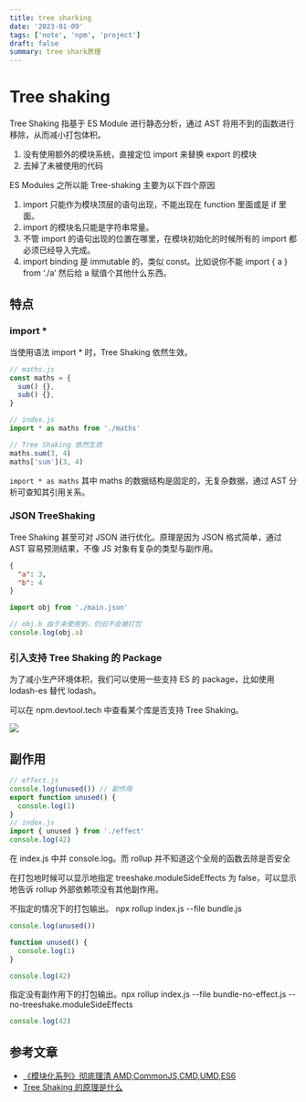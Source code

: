 ```yaml
---
title: tree sharking
date: '2023-01-09'
tags: ['note', 'npm', 'project']
draft: false
summary: tree shark原理
---
```


# Tree shaking

Tree Shaking 指基于 ES Module 进行静态分析，通过 AST 将用不到的函数进行移除，从而减小打包体积。

1. 没有使用额外的模块系统，直接定位 import 来替换 export 的模块
2. 去掉了未被使用的代码

ES Modules 之所以能 Tree-shaking 主要为以下四个原因

1. import 只能作为模块顶层的语句出现，不能出现在 function 里面或是 if 里面。
2. import 的模块名只能是字符串常量。
3. 不管 import 的语句出现的位置在哪里，在模块初始化的时候所有的 import 都必须已经导入完成。
4. import binding 是 immutable 的，类似 const。比如说你不能 import { a } from ‘./a’ 然后给 a 赋值个其他什么东西。

## 特点

### import \*

当使用语法 import \* 时，Tree Shaking 依然生效。

```js
// maths.js
const maths = {
  sum() {},
  sub() {},
}

// index.js
import * as maths from './maths'

// Tree Shaking 依然生效
maths.sum(3, 4)
maths['sum'](3, 4)
```

`import * as maths` 其中 maths 的数据结构是固定的，无复杂数据，通过 AST 分析可查知其引用关系。

### JSON TreeShaking

Tree Shaking 甚至可对 JSON 进行优化。原理是因为 JSON 格式简单，通过 AST 容易预测结果，不像 JS 对象有复杂的类型与副作用。

```json
{
  "a": 3,
  "b": 4
}
```

```js
import obj from './main.json'

// obj.b 由于未使用到，仍旧不会被打包
console.log(obj.a)
```

### 引入支持 Tree Shaking 的 Package

为了减小生产环境体积，我们可以使用一些支持 ES 的 package，比如使用 lodash-es 替代 lodash。

可以在 npm.devtool.tech 中查看某个库是否支持 Tree Shaking。

![](https://cdn.jsdelivr.net/gh/shfshanyue/assets@master/src/lodash-es.60xosee62440.png)

## 副作用

```js
// effect.js
console.log(unused()) // 副作用
export function unused() {
  console.log(1)
}
// index.js
import { unused } from './effect'
console.log(42)
```

在 index.js 中并 console.log。而 rollup 并不知道这个全局的函数去除是否安全

在打包地时候可以显示地指定 treeshake.moduleSideEffects 为 false，可以显示地告诉 rollup 外部依赖项没有其他副作用。

不指定的情况下的打包输出。 npx rollup index.js --file bundle.js

```js
console.log(unused())

function unused() {
  console.log(1)
}

console.log(42)
```

指定没有副作用下的打包输出。npx rollup index.js --file bundle-no-effect.js --no-treeshake.moduleSideEffects

```js
console.log(42)
```

## 参考文章

- [《模块化系列》彻底理清 AMD,CommonJS,CMD,UMD,ES6](https://zhuanlan.zhihu.com/p/108217164)
- [Tree Shaking 的原理是什么](https://q.shanyue.tech/fe/webpack/87.html#import)
